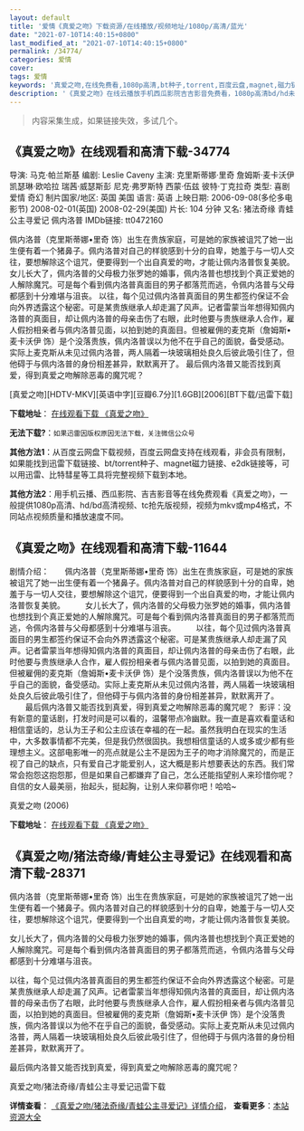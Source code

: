 ```yaml
---
layout: default
title: '爱情《真爱之吻》下载资源/在线播放/视频地址/1080p/高清/蓝光'
date: "2021-07-10T14:40:15+0800"
last_modified_at: "2021-07-10T14:40:15+0800"
permalink: /34774/
categories: 爱情
cover:
tags: 爱情
keywords: '真爱之吻,在线免费看,1080p高清,bt种子,torrent,百度云盘,magnet,磁力链,迅雷下载资源'
description: '《真爱之吻》在线云播放手机西瓜影院吉吉影音免费看，1080p高清bd/hd未删减完整版和tc抢先枪版，mkv/mp4格式，附带bt/torrent种子、magnet/磁力链、百度云盘、网盘资源迅雷下载链接'
---
```


>内容采集生成，如果链接失效，多试几个。


## 《真爱之吻》在线观看和高清下载-34774

导演: 马克·帕兰斯基 编剧: Leslie Caveny 主演: 克里斯蒂娜·里奇 詹姆斯·麦卡沃伊 凯瑟琳·欧哈拉 瑞茜·威瑟斯彭 尼克·弗罗斯特 西蒙·伍兹 彼特·丁克拉奇 类型: 喜剧 爱情 奇幻 制片国家/地区: 英国 美国 语言: 英语 上映日期: 2006-09-08(多伦多电影节) 2008-02-01(英国) 2008-02-29(美国) 片长: 104 分钟 又名: 猪法奇缘 青蛙公主寻爱记 佩内洛普 IMDb链接: tt0472160

佩内洛普（克里斯蒂娜•里奇 饰）出生在贵族家庭，可是她的家族被诅咒了她一出生便有着一个猪鼻子。佩内洛普对自己的样貌感到十分的自卑，她羞于与一切人交往，要想解除这个诅咒，便要得到一个出自真爱的吻，才能让佩内洛普恢复美貌。 女儿长大了，佩内洛普的父母极力张罗她的婚事，佩内洛普也想找到个真正爱她的人解除魔咒。可是每个看到佩内洛普真面目的男子都落荒而逃，令佩内洛普与父母都感到十分难堪与沮丧。 以往，每个见过佩内洛普真面目的男生都签约保证不会向外界透露这个秘密。可是某贵族继承人却走漏了风声。记者雷蒙当年想得知佩内洛普的真面目，却让佩内洛普的母亲击伤了右眼，此时他要与贵族继承人合作，雇人假扮相亲者与佩内洛普见面，以拍到她的真面目。但被雇佣的麦克斯（詹姆斯•麦卡沃伊 饰）是个没落贵族，佩内洛普误以为他不在乎自己的面貌，备受感动。实际上麦克斯从未见过佩内洛普，两人隔着一块玻璃相处良久后彼此吸引住了，但他碍于与佩内洛普的身份相差甚异，默默离开了。 最后佩内洛普又能否找到真爱，得到真爱之吻解除恶毒的魔咒呢？


[真爱之吻][HDTV-MKV][英语中字][豆瓣6.7分][1.6GB][2006][BT下载/迅雷下载]

**下载地址**： [在线观看下载 《真爱之吻》](https://www.btdx8.com/torrent/penelope_2006.html) 


**无法下载?**：`如果迅雷因版权原因无法下载，关注微信公众号 `

**其他方法1**：从百度云网盘下载视频，百度云网盘支持在线观看，非会员有限制，如果能找到迅雷下载链接、bt/torrent种子、magnet磁力链接、e2dk链接等，可以用迅雷、比特彗星等工具将完整视频下载到本地。

**其他方法2**：用手机云播、西瓜影院、吉吉影音等在线免费观看《真爱之吻》，一般提供1080p高清、hd/bd高清视频、tc抢先版视频，视频为mkv或mp4格式，不同站点视频质量和播放速度不同。


## 《真爱之吻》在线观看和高清下载-11644

剧情介绍：　　佩内洛普（克里斯蒂娜•里奇 饰）出生在贵族家庭，可是她的家族被诅咒了她一出生便有着一个猪鼻子。佩内洛普对自己的样貌感到十分的自卑，她羞于与一切人交往，要想解除这个诅咒，便要得到一个出自真爱的吻，才能让佩内洛普恢复美貌。  　　女儿长大了，佩内洛普的父母极力张罗她的婚事，佩内洛普也想找到个真正爱她的人解除魔咒。可是每个看到佩内洛普真面目的男子都落荒而逃，令佩内洛普与父母都感到十分难堪与沮丧。  　　以往，每个见过佩内洛普真面目的男生都签约保证不会向外界透露这个秘密。可是某贵族继承人却走漏了风声。记者雷蒙当年想得知佩内洛普的真面目，却让佩内洛普的母亲击伤了右眼，此时他要与贵族继承人合作，雇人假扮相亲者与佩内洛普见面，以拍到她的真面目。但被雇佣的麦克斯（詹姆斯•麦卡沃伊 饰）是个没落贵族，佩内洛普误以为他不在乎自己的面貌，备受感动。实际上麦克斯从未见过佩内洛普，两人隔着一块玻璃相处良久后彼此吸引住了，但他碍于与佩内洛普的身份相差甚异，默默离开了。  　　最后佩内洛普又能否找到真爱，得到真爱之吻解除恶毒的魔咒呢？  影评：没有新意的童话剧，打发时间是可以看的，温馨带点冷幽默。我一直是喜欢看童话和相信童话的，总认为王子和公主应该在幸福的在一起。虽然我明白在现实的生活中，大多数事情都不完美，但是我仍然很固执。我想相信童话的人或多或少都有些理想主义。这部电影唯一的亮点就是公主不是因为王子的吻才消除魔咒的，而是正视了自己的缺点，只有爱自己才能爱别人，这大概是影片想要表达的东西。我们常常会抱怨这抱怨那，但是如果自己都嫌弃了自己，怎么还能指望别人来珍惜你呢？自信的女人最美丽，抬起头，挺起胸，让别人来仰慕你吧！哈哈~


真爱之吻 (2006)

**下载地址**： [在线观看下载 《真爱之吻》](https://www.btbtdy.me/btdy/dy7570.html) 


## 《真爱之吻/猪法奇缘/青蛙公主寻爱记》在线观看和高清下载-28371

佩内洛普（克里斯蒂娜•里奇 饰）出生在贵族家庭，可是她的家族被诅咒了她一出生便有着一个猪鼻子。佩内洛普对自己的样貌感到十分的自卑，她羞于与一切人交往，要想解除这个诅咒，便要得到一个出自真爱的吻，才能让佩内洛普恢复美貌。</p>女儿长大了，佩内洛普的父母极力张罗她的婚事，佩内洛普也想找到个真正爱她的人解除魔咒。可是每个看到佩内洛普真面目的男子都落荒而逃，令佩内洛普与父母都感到十分难堪与沮丧。</p>以往，每个见过佩内洛普真面目的男生都签约保证不会向外界透露这个秘密。可是某贵族继承人却走漏了风声。记者雷蒙当年想得知佩内洛普的真面目，却让佩内洛普的母亲击伤了右眼，此时他要与贵族继承人合作，雇人假扮相亲者与佩内洛普见面，以拍到她的真面目。但被雇佣的麦克斯（詹姆斯&bull;麦卡沃伊 饰）是个没落贵族，佩内洛普误以为他不在乎自己的面貌，备受感动。实际上麦克斯从未见过佩内洛普，两人隔着一块玻璃相处良久后彼此吸引住了，但他碍于与佩内洛普的身份相差甚异，默默离开了。</p>最后佩内洛普又能否找到真爱，得到真爱之吻解除恶毒的魔咒呢？


真爱之吻/猪法奇缘/青蛙公主寻爱记迅雷下载

**详情查看**： [《真爱之吻/猪法奇缘/青蛙公主寻爱记》详情介绍](/movie/28371/)， **查看更多**：[本站资源大全](/movie/t/all/)

